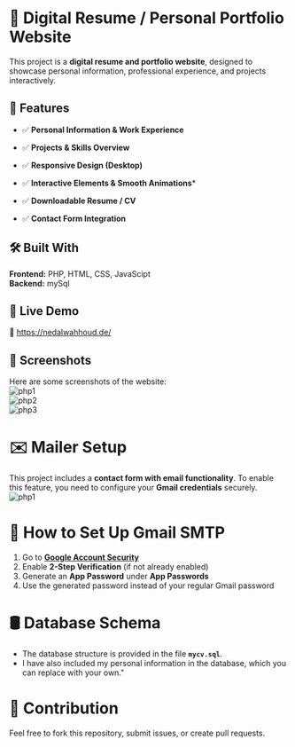 

# 🚀 Digital Resume / Personal Portfolio Website
This project is a **digital resume and portfolio website**, designed to showcase personal information, professional experience, and projects interactively.

## 🌟 Features

- ✅ **Personal Information & Work Experience**

- ✅ **Projects & Skills Overview**

- ✅ **Responsive Design (Desktop)**

- ✅ **Interactive Elements & Smooth Animations***

- ✅ **Downloadable Resume / CV**

- ✅ **Contact Form Integration**

## 🛠️ Built With
  **Frontend:** PHP, HTML, CSS, JavaScipt</br>
  **Backend:** mySql
## 🎯 Live Demo
🔗 https://nedalwahhoud.de/
## 📸 Screenshots
Here are some screenshots of the website:</br>
![php1](https://github.com/user-attachments/assets/b3ac8ada-0ad6-43f0-942b-0edcdd611b66)</br>
![php2](https://github.com/user-attachments/assets/de7a05ef-81dc-4c56-a8af-48cb7d6fb101)</br>
![php3](https://github.com/user-attachments/assets/2383e444-2d8f-4b0b-82da-f64c0a4e043f)</br>
# ✉️ Mailer Setup  
This project includes a **contact form with email functionality**. To enable this feature, you need to configure your **Gmail credentials** securely.  
![php1](https://github.com/user-attachments/assets/6633dde7-570e-4657-8113-2818f66aa653)

# 🔧 How to Set Up Gmail SMTP  
1. Go to **[Google Account Security](https://myaccount.google.com/security)**  
2. Enable **2-Step Verification** (if not already enabled)  
3. Generate an **App Password** under **App Passwords**  
4. Use the generated password instead of your regular Gmail password
# 🛢️ Database Schema  
- The database structure is provided in the file **`mycv.sql`**. 
- I have also included my personal information in the database, which you can replace with your own."
# 🤝 Contribution
Feel free to fork this repository, submit issues, or create pull requests.





